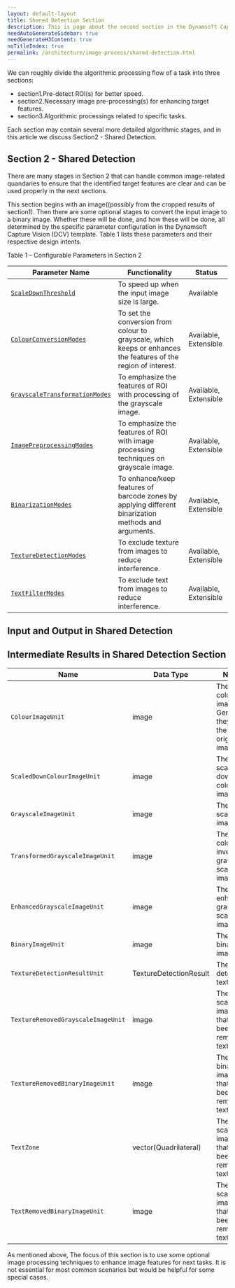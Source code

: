 ```yaml
---
layout: default-layout
title: Shared Detection Section
description: This is page about the second section in the Dynamsoft Capture Vision (DCV) Algorithm work flow. 
needAutoGenerateSidebar: true
needGenerateH3Content: true
noTitleIndex: true
permalink: /architecture/image-process/shared-detection.html
---
```

We can roughly divide the algorithmic processing flow of a task into three sections:

* section1.Pre-detect ROI(s) for better speed.
* section2.Necessary image pre-processing(s) for enhancing target features.
* section3.Algorithmic processings related to specific tasks.

Each section may contain several more detailed algorithmic stages, and in this article we discuss Section2 - Shared Detection.

## Section 2 - Shared Detection

There are many stages in Section 2 that can handle common image-related quandaries to ensure that the identified target features are clear and can be used properly in the next sections.

This section begins with an image((possibly from the cropped results of section1). Then there are some optional stages to convert the input image to a binary image. Whether these will be done, and how these will be done, all determined by the specific parameter configuration in the Dynamsoft Capture Vision (DCV) template. Table 1 lists these parameters and their respective design intents.

Table 1 – Configurable Parameters in Section 2

| **Parameter Name** | **Functionality** | **Status** |
| ------------------ | ---------------------------- | ---------- |
| [`ScaleDownThreshold`]() | To speed up when the input image size is large. | Available |
| [`ColourConversionModes`]() | To set the conversion from colour to grayscale, which keeps or enhances the features of the region of interest. | Available, Extensible |
| [`GrayscaleTransformationModes`]() | To emphasize the features of ROI with processing of the grayscale image. | Available, Extensible |
| [`ImagePreprocessingModes`]() | To emphasize the features of ROI with image processing techniques on grayscale image. | Available, Extensible |
| [`BinarizationModes`]() | To enhance/keep features of barcode zones by applying different binarization methods and arguments. | Available, Extensible |
| [`TextureDetectionModes`]() | To exclude texture from images to reduce interference. | Available, Extensible |
| [`TextFilterModes`]() | To exclude text from images to reduce interference. | Available, Extensible |


## Input and Output in Shared Detection




## Intermediate Results in Shared Detection Section

| **Name** | **Data Type** | **Notes** | **Related Parameter** |
| ------------------ | ---------------------------- | ---------- | --- |
| `ColourImageUnit` | image | The colour images. Generally, they are the original images. | N/A |
| `ScaledDownColourImageUnit` | image | The scaled down colour images. | `ScaleDownThreshold` |
| `GrayscaleImageUnit` | image | The gray scale images. | `ColourConversionModes` |
| `TransformedGrayscaleImageUnit` | image | The colour inverted gray scale images. | `GrayscaleTransformationModes` |
| `EnhancedGrayscaleImageUnit` | image | The enhanced gray scale images. | `ImagePreprocessingModes` |
| `BinaryImageUnit` | image | The binary images. | `BinarizationModes` |
| `TextureDetectionResultUnit` | TextureDetectionResult | The detected texture. | `TextureDetectionModes` |
| `TextureRemovedGrayscaleImageUnit` | image | The gray scale images that have been removed texture. | `TextureDetectionModes` |
| `TextureRemovedBinaryImageUnit` | image | The binary images that have been removed texture. | `TextureDetectionModes` |
| `TextZone` | vector(Quadrilateral) | The gray scale images that have been removed text. | `TextFilterModes` |
| `TextRemovedBinaryImageUnit` | image | The gray scale images that have been removed text. | `TextFilterModes` |
 
As mentioned above, The focus of this section is to use some optional image processing techniques to enhance image features for next tasks. It is not essential for most common scenarios but would be helpful for some special cases.